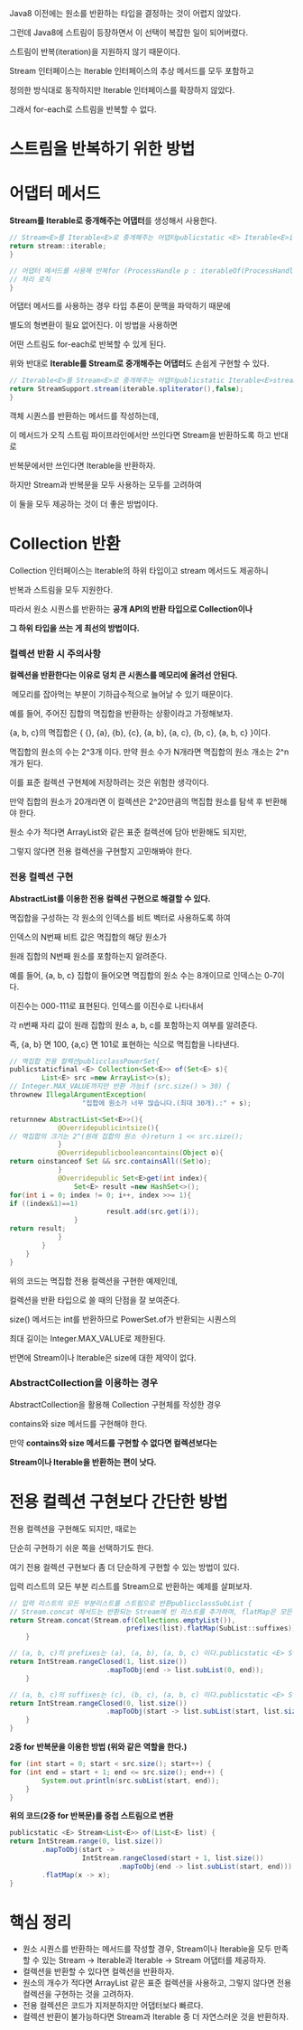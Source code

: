 Java8 이전에는 원소를 반환하는 타입을 결정하는 것이 어렵지 않았다. 

그런데 Java8에 스트림이 등장하면서 이 선택이 복잡한 일이 되어버렸다. 

스트림이 반복(iteration)을 지원하지 않기 때문이다.

Stream 인터페이스는 Iterable 인터페이스의 추상 메서드를 모두 포함하고 

정의한 방식대로 동작하지만 Iterable 인터페이스를 확장하지 않았다. 

그래서 for-each로 스트림을 반복할 수 없다.

# 스트림을 반복하기 위한 방법

# 어댑터 메서드

**Stream<E>를 Iterable<E>로 중개해주는 어댑터**를 생성해서 사용한다.

```java
// Stream<E>를 Iterable<E>로 중개해주는 어댑터publicstatic <E> Iterable<E>iterableOf(Stream<E> stream){
return stream::iterable;
}

// 어댑터 메서드를 사용해 반복for (ProcessHandle p : iterableOf(ProcessHandle.allProcesses())) {
// 처리 로직
}
```

어댑터 메서드를 사용하는 경우 타입 추론이 문맥을 파악하기 때문에

 별도의 형변환이 필요 없어진다. 이 방법을 사용하면 

어떤 스트림도 for-each로 반복할 수 있게 된다.

위와 반대로 **Iterable<E>를 Stream<E>로 중개해주는 어댑터**도 손쉽게 구현할 수 있다.

```java
// Iterable<E>를 Stream<E>로 중개해주는 어댑터publicstatic Iterable<E>streamOf(Iterable<E> iterable){
return StreamSupport.stream(iterable.spliterator(),false);
}
```

객체 시퀀스를 반환하는 메서드를 작성하는데, 

이 메서드가 오직 스트림 파이프라인에서만 쓰인다면 Stream을 반환하도록 하고 반대로 

반복문에서만 쓰인다면 Iterable을 반환하자.

하지만 Stream과 반복문을 모두 사용하는 모두를 고려하여 

이 둘을 모두 제공하는 것이 더 좋은 방법이다.

# Collection 반환

Collection 인터페이스는 Iterable의 하위 타입이고 stream 메서드도 제공하니 

반복과 스트림을 모두 지원한다. 

따라서 원소 시퀀스를 반환하는 **공개 API의 반환 타입으로 Collection이나** 

**그 하위 타입을 쓰는 게 최선의 방법이다.**

### 컬렉션 반환 시 주의사항

**컬렉션을 반환한다는 이유로 덩치 큰 시퀀스를 메모리에 올려선 안된다.**

 메모리를 잡아먹는 부분이 기하급수적으로 늘어날 수 있기 때문이다.

예를 들어, 주어진 집합의 멱집합을 반환하는 상황이라고 가정해보자.

{a, b, c}의 멱집합은 { {}, {a}, {b}, {c}, {a, b}, {a, c}, {b, c}, {a, b, c} }이다.

 멱집합의 원소의 수는 2^3개 이다. 만약 원소 수가 N개라면 멱집합의 원소 개소는 2^n개가 된다.

이를 표준 컬렉션 구현체에 저장하려는 것은 위험한 생각이다. 

만약 집합의 원소가 20개라면 이 컬렉션은 2^20만큼의 멱집합 원소를 탐색 후 반환해야 한다.

원소 수가 적다면 ArrayList와 같은 표준 컬렉션에 담아 반환해도 되지만, 

그렇지 않다면 전용 컬렉션을 구현할지 고민해봐야 한다.

### 전용 컬렉션 구현

**AbstractList를 이용한 전용 컬렉션 구현으로 해결할 수 있다.** 

멱집합을 구성하는 각 원소의 인덱스를 비트 벡터로 사용하도록 하여

 인덱스의 N번째 비트 값은 멱집합의 해당 원소가 

원래 집합의 N번째 원소를 포함하는지 알려준다.

예를 들어, {a, b, c} 집합이 들어오면 멱집합의 원소 수는 8개이므로 인덱스는 0-7이다. 

이진수는 000-111로 표현된다. 인덱스를 이진수로 나타내서

 각 n번째 자리 값이 원래 집합의 원소 a, b, c를 포함하는지 여부를 알려준다. 

즉, {a, b} 면 100, {a,c} 면 101로 표현하는 식으로 멱집합을 나타낸다.

```java
// 멱집합 전용 컬렉션publicclassPowerSet{
publicstaticfinal <E> Collection<Set<E>> of(Set<E> s){
        List<E> src =new ArrayList<>(s);
// Integer.MAX_VALUE까지만 반환 가능if (src.size() > 30) {
thrownew IllegalArgumentException(
                  "집합에 원소가 너무 많습니다.(최대 30개).:" + s);

returnnew AbstractList<Set<E>>(){
            @Overridepublicintsize(){
// 멱집합의 크기는 2^(원래 집합의 원소 수)return 1 << src.size();
            }
            @Overridepublicbooleancontains(Object o){
return oinstanceof Set && src.containsAll((Set)o);
            }
            @Overridepublic Set<E>get(int index){
                Set<E> result =new HashSet<>();
for(int i = 0; index != 0; i++, index >>= 1){
if ((index&1)==1)
                        result.add(src.get(i));
                }
return result;
            }
        }
    }
}
```

위의 코드는 멱집합 전용 컬렉션을 구현한 예제인데, 

컬렉션을 반환 타입으로 쓸 때의 단점을 잘 보여준다. 

size() 메서드는 int를 반환하므로 PowerSet.of가 반환되는 시퀀스의 

최대 길이는 Integer.MAX_VALUE로 제한된다. 

반면에 Stream이나 Iterable은 size에 대한 제약이 없다.

### AbstractCollection을 이용하는 경우

AbstractCollection을 활용해 Collection 구현체를 작성한 경우

 contains와 size 메서드를 구현해야 한다. 

만약 **contains와 size 메서드를 구현할 수 없다면 컬렉션보다는** 

**Stream이나 Iterable을 반환하는 편이 낫다.**

# 전용 컬렉션 구현보다 간단한 방법

전용 컬렉션을 구현해도 되지만, 때로는 

단순히 구현하기 쉬운 쪽을 선택하기도 한다. 

여기 전용 컬렉션 구현보다 좀 더 단순하게 구현할 수 있는 방법이 있다.

입력 리스트의 모든 부분 리스트를 Stream으로 반환하는 예제를 살펴보자.

```java
// 입력 리스트의 모든 부분리스트를 스트림으로 반환publicclassSubList {
// Stream.concat 메서드는 반환되는 Stream에 빈 리스트를 추가하며, flatMap은 모든 Stream을 하나의 Stream으로 만든다.publicstatic <E> Stream<List<E>> of(List<E> list) {
return Stream.concat(Stream.of(Collections.emptyList()),
                             prefixes(list).flatMap(SubList::suffixes));
    }

// (a, b, c)의 prefixes는 (a), (a, b), (a, b, c) 이다.publicstatic <E> Stream<List<E>> prefixes(List<E> list) {
return IntStream.rangeClosed(1, list.size())
                        .mapToObj(end -> list.subList(0, end));
    }

// (a, b, c)의 suffixes는 (c), (b, c), (a, b, c) 이다.publicstatic <E> Stream<List<E>> suffixes(List<E> list) {
return IntStream.rangeClosed(0, list.size())
                        .mapToObj(start -> list.subList(start, list.size()));
    }
}
```

**2중 for 반복문을 이용한 방법 (위와 같은 역할을 한다.)**

```java
for (int start = 0; start < src.size(); start++) {
for (int end = start + 1; end <= src.size(); end++) {
        System.out.println(src.subList(start, end));
    }
}
```

**위의 코드(2중 for 반복문)를 중첩 스트림으로 변환**

```java
publicstatic <E> Stream<List<E>> of(List<E> list) {
return IntStream.range(0, list.size())
        .mapToObj(start ->
                  IntStream.rangeClosed(start + 1, list.size())
                           .mapToObj(end -> list.subList(start, end)))
        .flatMap(x -> x);
}
```
  
  
  # 핵심 정리

- 원소 시퀀스를 반환하는 메서드를 작성할 경우, Stream이나 Iterable을 모두 만족할 수 있는 Stream → Iterable과 Iterable → Stream 어댑터를 제공하자.
- 컬렉션을 반환할 수 있다면 컬렉션을 반환하자.
- 원소의 개수가 적다면 ArrayList 같은 표준 컬렉션을 사용하고, 그렇지 않다면 전용 컬렉션을 구현하는 것을 고려하자.
- 전용 컬렉션은 코드가 지저분하지만 어댑터보다 빠르다.
- 컬렉션 반환이 불가능하다면 Stream과 Iterable 중 더 자연스러운 것을 반환하자.
